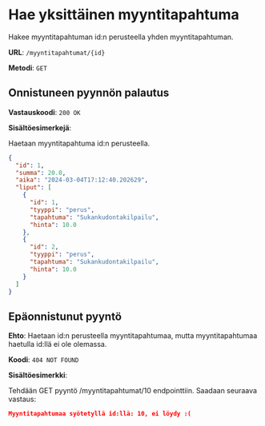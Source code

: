 # Hae yksittäinen myyntitapahtuma

Hakee myyntitapahtuman id:n perusteella yhden myyntitapahtuman.

**URL**: `/myyntitapahtumat/{id}`

**Metodi**: `GET`

## Onnistuneen pyynnön palautus

**Vastauskoodi**: `200 OK`

**Sisältöesimerkejä**:

Haetaan myyntitapahtuma id:n perusteella.

```json
{
  "id": 1,
  "summa": 20.0,
  "aika": "2024-03-04T17:12:40.202629",
  "liput": [
    {
      "id": 1,
      "tyyppi": "perus",
      "tapahtuma": "Sukankudontakilpailu",
      "hinta": 10.0
    },
    {
      "id": 2,
      "tyyppi": "perus",
      "tapahtuma": "Sukankudontakilpailu",
      "hinta": 10.0
    }
  ]
}
```

## Epäonnistunut pyyntö

**Ehto**: Haetaan id:n perusteella myyntitapahtumaa, mutta myyntitapahtumaa haetulla id:llä ei ole olemassa.

**Koodi**: `404 NOT FOUND`

**Sisältöesimerkki**:

Tehdään GET pyyntö /myyntitapahtumat/10 endpointtiin. Saadaan seuraava vastaus:

```json
Myyntitapahtumaa syötetyllä id:llä: 10, ei löydy :(
```
